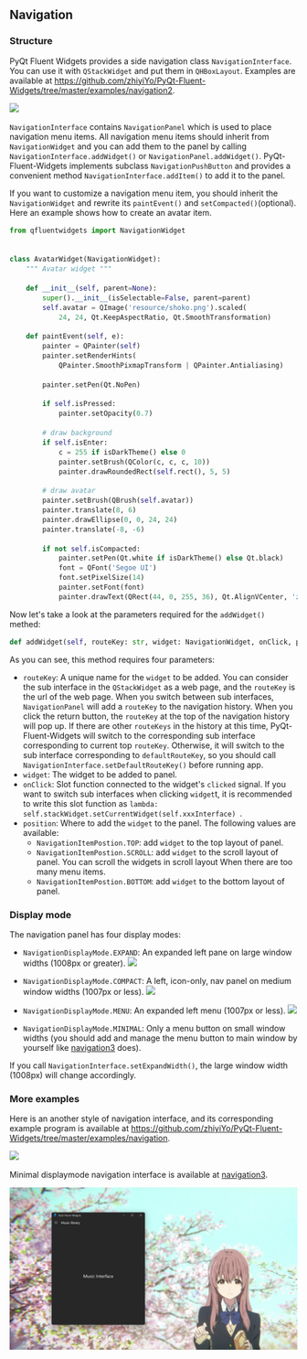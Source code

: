 ## Navigation
### Structure

PyQt Fluent Widgets provides a side navigation class `NavigationInterface`. You can use it with `QStackWidget` and put them in `QHBoxLayout`. Examples are available at https://github.com/zhiyiYo/PyQt-Fluent-Widgets/tree/master/examples/navigation2.

![](_static/NvigationInterface_Structure.jpg)

`NavigationInterface` contains `NavigationPanel` which is used to place navigation menu items. All navigation menu items should inherit from `NavigationWidget` and you can add them to the panel by calling `NavigationInterface.addWidget()` or `NavigationPanel.addWidget()`. PyQt-Fluent-Widgets implements subclass `NavigationPushButton` and provides a convenient method `NavigationInterface.addItem()` to add it to the panel.

If you want to customize a navigation menu item, you should inherit the `NavigationWidget` and rewrite its `paintEvent()` and `setCompacted()`(optional). Here an example shows how to create an avatar item.
```python
from qfluentwidgets import NavigationWidget


class AvatarWidget(NavigationWidget):
    """ Avatar widget """

    def __init__(self, parent=None):
        super().__init__(isSelectable=False, parent=parent)
        self.avatar = QImage('resource/shoko.png').scaled(
            24, 24, Qt.KeepAspectRatio, Qt.SmoothTransformation)

    def paintEvent(self, e):
        painter = QPainter(self)
        painter.setRenderHints(
            QPainter.SmoothPixmapTransform | QPainter.Antialiasing)

        painter.setPen(Qt.NoPen)

        if self.isPressed:
            painter.setOpacity(0.7)

        # draw background
        if self.isEnter:
            c = 255 if isDarkTheme() else 0
            painter.setBrush(QColor(c, c, c, 10))
            painter.drawRoundedRect(self.rect(), 5, 5)

        # draw avatar
        painter.setBrush(QBrush(self.avatar))
        painter.translate(8, 6)
        painter.drawEllipse(0, 0, 24, 24)
        painter.translate(-8, -6)

        if not self.isCompacted:
            painter.setPen(Qt.white if isDarkTheme() else Qt.black)
            font = QFont('Segoe UI')
            font.setPixelSize(14)
            painter.setFont(font)
            painter.drawText(QRect(44, 0, 255, 36), Qt.AlignVCenter, 'zhiyiYo')
```

Now let's take a look at the parameters required for the `addWidget()` methed:

```python
def addWidget(self, routeKey: str, widget: NavigationWidget, onClick, position=NavigationItemPostion.TOP)
```

As you can see, this method requires four parameters:

* `routeKey`: A unique name for the `widget` to be added. You can consider the sub interface in the `QStackWidget` as a web page, and the `routeKey` is the url of the web page. When you switch between sub interfaces, `NavigationPanel` will add a `routeKey` to the navigation history. When you click the return button, the `routeKey` at the top of the navigation history will pop up. If there are other `routeKeys` in the history at this time, PyQt-Fluent-Widgets will switch to the corresponding sub interface corresponding to current top `routeKey`. Otherwise, it will switch to the sub interface corresponding to `defaultRouteKey`, so you should call `NavigationInterface.setDefaultRouteKey()` before running app.
* `widget`: The widget to be added to panel.
* `onClick`: Slot function connected to the widget's `clicked` signal. If you want to switch sub interfaces when clicking `widget`t, it is recommended to write this slot function as `lambda: self.stackWidget.setCurrentWidget(self.xxxInterface) `.
* `position`: Where to add the `widget` to the panel. The following values are available:
  * `NavigationItemPostion.TOP`: add `widget` to the top layout of panel.
  * `NavigationItemPostion.SCROLL`: add `widget` to the scroll layout of panel. You can scroll the widgets in scroll layout When there are too many menu items.
  * `NavigationItemPostion.BOTTOM`: add `widget` to the bottom layout of panel.

### Display mode

The navigation panel has four display modes:

* `NavigationDisplayMode.EXPAND`: An expanded left pane on large window widths (1008px or greater).
  ![](_static/NavigationInterface_Expanded.jpg)

* `NavigationDisplayMode.COMPACT`: A left, icon-only, nav panel on medium window widths (1007px or less).
  ![](_static/NavigationInterface_Compact.jpg)

* `NavigationDisplayMode.MENU`: An expanded left menu (1007px or less).
  ![](_static/NavigationInterface_Menu.jpg)

* `NavigationDisplayMode.MINIMAL`: Only a menu button on small window widths (you should add and manage the menu button to main window by yourself like [navigation3](https://github.com/zhiyiYo/PyQt-Fluent-Widgets/tree/master/examples/navigation3) does).

If you call `NavigationInterface.setExpandWidth()`, the large window width (1008px) will change accordingly.


### More examples
Here is an another style of navigation interface, and its corresponding example program is available at https://github.com/zhiyiYo/PyQt-Fluent-Widgets/tree/master/examples/navigation.

![](_static/NavigationInterfacee.jpg)

Minimal displaymode navigation interface is available at [navigation3](https://github.com/zhiyiYo/PyQt-Fluent-Widgets/tree/master/examples/navigation3).

![](_static/NavigationInterface_Minimal.jpg)
